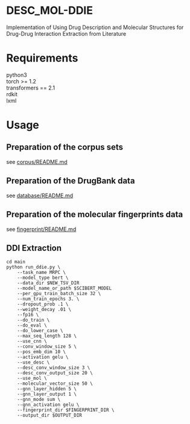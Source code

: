 # DESC\_MOL-DDIE
Implementation of Using Drug Description and Molecular Structures for Drug-Drug Interaction Extraction from Literature

# Requirements
python3  
torch >= 1.2  
transformers == 2.1  
rdkit  
lxml  

# Usage
## Preparation of the corpus sets
see [corpus/README.md](corpus/README.md)

## Preparation of the DrugBank data
see [database/README.md](database/README.md)

## Preparation of the molecular fingerprints data
see [fingerprint/README.md](fingerprint/README.md)

## DDI Extraction
```
cd main
python run_ddie.py \
    --task_name MRPC \
    --model_type bert \
    --data_dir $NEW_TSV_DIR
    --model_name_or_path $SCIBERT_MODEL
    --per_gpu_train_batch_size 32 \
    --num_train_epochs 3. \
    --dropout_prob .1 \
    --weight_decay .01 \
    --fp16 \
    --do_train \
    --do_eval \
    --do_lower_case \
    --max_seq_length 128 \
    --use_cnn \
    --conv_window_size 5 \
    --pos_emb_dim 10 \
    --activation gelu \
    --use_desc \
    --desc_conv_window_size 3 \
    --desc_conv_output_size 20 \
    --use_mol \
    --molecular_vector_size 50 \
    --gnn_layer_hidden 5 \
    --gnn_layer_output 1 \
    --gnn_mode sum \
    --gnn_activation gelu \
    --fingerprint_dir $FINGERPRINT_DIR \
    --output_dir $OUTPUT_DIR
```
